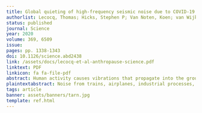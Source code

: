 ```yaml
---
title: Global quieting of high-frequency seismic noise due to COVID-19 pandemic lockdown measures
authorlist: Lecocq, Thomas; Hicks, Stephen P; Van Noten, Koen; van Wijk, Kasper; Koelemeijer, Paula; De Plaen, Raphael S. M.; Massin, Frédérick; Hillers, Gregor; Anthony, Robert E; ...; Nesbitt, Ian M.; et al.
status: published
journal: Science
year: 2020
volume: 369, 6509
issue:
pages: pp. 1338-1343
doi: 10.1126/science.abd2438
link: /assets/docs/lecocq-et-al-anthropause-science.pdf
linktext: PDF
linkicon: fa fa-file-pdf
abstract: Human activity causes vibrations that propagate into the ground as high-frequency seismic waves. Measures to mitigate the coronavirus disease 2019 (COVID-19) pandemic caused widespread changes in human activity, leading to a months-long reduction in seismic noise of up to 50%. The 2020 seismic noise quiet period is the longest and most prominent global anthropogenic seismic noise reduction on record. Although the reduction is strongest at surface seismometers in populated areas, this seismic quiescence extends for many kilometers radially and hundreds of meters in depth. This quiet period provides an opportunity to detect subtle signals from subsurface seismic sources that would have been concealed in noisier times and to benchmark sources of anthropogenic noise. A strong correlation between seismic noise and independent measurements of human mobility suggests that seismology provides an absolute, real-time estimate of human activities.
plaintextabstract: Noise from trains, airplanes, industrial processes, and other sources is recorded on seismometers worldwide. Disentangling this noise is important for extracting out natural signals, but the noise can also roughly track population movements. We compiled seismic observations around the world and found a substantial decrease in noise resulting from lockdown measures imposed in response to the coronavirus disease 2019 pandemic. These observations tightly correspond to when the measures went into effect and offer a way to track aggregate behavior. Further analysis of this quiet period also offers the chance to extract anthropogenic sources of noise from those of natural processes.
tags: article
banner: assets/banners/tarn.jpg
template: ref.html
---
```


